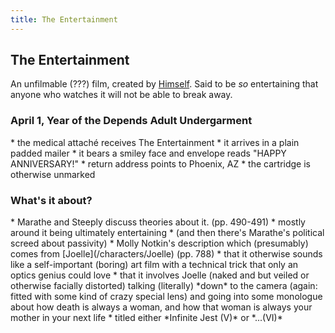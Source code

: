 ```yaml
---
title: The Entertainment
---
```


The Entertainment
-----------------

An unfilmable (???) film, created by [Himself](/characters/Himself). Said to be
*so* entertaining that anyone who watches it will not be able to break away.

<h3>April 1, Year of the Depends Adult Undergarment</h3>
* the medical attaché receives The Entertainment
  * it arrives in a plain padded mailer
  * it bears a smiley face and envelope reads "HAPPY ANNIVERSARY!"
  * return address points to Phoenix, AZ
  * the cartridge is otherwise unmarked

<h3>What's it about?</h3>
* Marathe and Steeply discuss theories about it. (pp. 490-491)
  * mostly around it being ultimately entertaining
  * (and then there's Marathe's political screed about passivity)
* Molly Notkin's description which (presumably) comes from
  [Joelle](/characters/Joelle) (pp. 788)
  * that it otherwise sounds like a self-important (boring) art film with a
    technical trick that only an optics genius could love
  * that it involves Joelle (naked and but veiled or otherwise facially
    distorted) talking (literally) *down* to the camera (again: fitted with some
    kind of crazy special lens) and going into some monologue about how death is
    always a woman, and how that woman is always your mother in your next life
  * titled either *Infinite Jest (V)* or *...(VI)*
